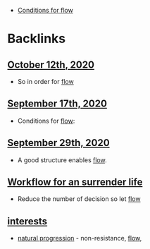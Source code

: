 - [Conditions for flow](<Conditions for flow.md>)

# Backlinks
## [October 12th, 2020](<October 12th, 2020.md>)
- So in order for [flow](<flow.md>)

## [September 17th, 2020](<September 17th, 2020.md>)
- Conditions for [flow](<flow.md>):

## [September 29th, 2020](<September 29th, 2020.md>)
- A good structure enables [flow](<flow.md>).

## [Workflow for an surrender life](<Workflow for an surrender life.md>)
- Reduce the number of decision so let [flow](<flow.md>)

## [interests](<interests.md>)
- [natural progression](<natural progression.md>)  - non-resistance, [flow](<flow.md>),

